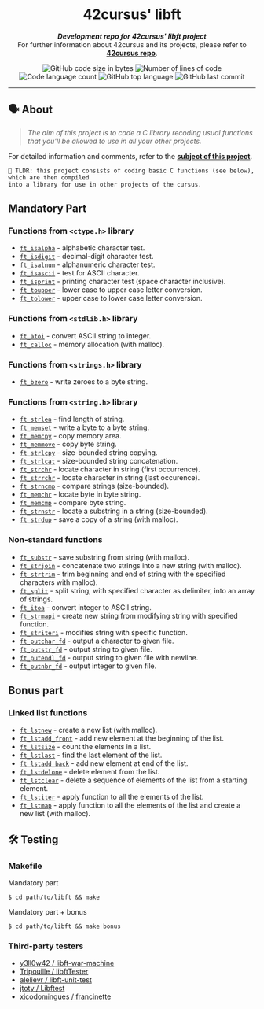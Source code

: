 <h1 align="center">
	42cursus' libft
</h1>

<p align="center">
	<b><i>Development repo for 42cursus' libft project</i></b><br>
	For further information about 42cursus and its projects, please refer to <a href="https://github.com/pvaladares/42cursus"><b>42cursus repo</b></a>.
</p>

<p align="center">
	<img alt="GitHub code size in bytes" src="https://img.shields.io/github/languages/code-size/pvaladares/42cursus-00-Libft?color=blueviolet" />
	<img alt="Number of lines of code" src="https://img.shields.io/tokei/lines/github/pvaladares/42cursus-00-Libft?color=blueviolet" />
	<img alt="Code language count" src="https://img.shields.io/github/languages/count/pvaladares/42cursus-00-Libft?color=blue" />
	<img alt="GitHub top language" src="https://img.shields.io/github/languages/top/pvaladares/42cursus-00-Libft?color=blue" />
	<img alt="GitHub last commit" src="https://img.shields.io/github/last-commit/pvaladares/42cursus-00-Libft?color=brightgreen" />
</p>

---

## 🗣️ About

> _The aim of this project is to code a C library recoding usual functions that you'll be allowed to use in all your other projects._

For detailed information and comments, refer to the [**subject of this project**](pdf/42Cursus_Libft_v15.pdf).

	🚀 TLDR: this project consists of coding basic C functions (see below), which are then compiled
	into a library for use in other projects of the cursus.

## Mandatory Part

### Functions from `<ctype.h>` library

* [`ft_isalpha`](ft_isalpha.c)			- alphabetic character test.
* [`ft_isdigit`](ft_isdigit.c)			- decimal-digit character test.
* [`ft_isalnum`](ft_isalnum.c)			- alphanumeric character test.
* [`ft_isascii`](ft_isascii.c)			- test for ASCII character.
* [`ft_isprint`](ft_isprint.c)			- printing character test (space character inclusive).
* [`ft_toupper`](ft_toupper.c)			- lower case to upper case letter conversion.
* [`ft_tolower`](ft_tolower.c)			- upper case to lower case letter conversion.

### Functions from `<stdlib.h>` library

* [`ft_atoi`](ft_atoi.c)		- convert ASCII string to integer.
* [`ft_calloc`](ft_calloc.c)	- memory allocation (with malloc).

### Functions from `<strings.h>` library
* [`ft_bzero`](ft_bzero.c)		- write zeroes to a byte string.

### Functions from `<string.h>` library

* [`ft_strlen`](ft_strlen.c)				- find length of string.
* [`ft_memset`](ft_memset.c)		- write a byte to a byte string.
* [`ft_memcpy`](ft_memcpy.c)		- copy memory area.
* [`ft_memmove`](ft_memmove.c)	- copy byte string.
* [`ft_strlcpy`](ft_strlcpy.c)			- size-bounded string copying.
* [`ft_strlcat`](ft_strlcat.c)			- size-bounded string concatenation.
* [`ft_strchr`](ft_strchr.c)				- locate character in string (first occurrence).
* [`ft_strrchr`](ft_strrchr.c)			- locate character in string (last occurence).
* [`ft_strncmp`](ft_strncmp.c) 			- compare strings (size-bounded).
* [`ft_memchr`](ft_memchr.c)		- locate byte in byte string.
* [`ft_memcmp`](ft_memcmp.c)		- compare byte string.
* [`ft_strnstr`](ft_strnstr.c)			- locate a substring in a string (size-bounded).
* [`ft_strdup`](ft_strdup.c)				- save a copy of a string (with malloc).

### Non-standard functions

* [`ft_substr`](ft_substr.c)				- save substring from string (with malloc).
* [`ft_strjoin`](ft_strjoin.c)			- concatenate two strings into a new string (with malloc).
* [`ft_strtrim`](ft_strtrim.c)			- trim beginning and end of string with the specified characters with malloc).
* [`ft_split`](ft_split.c)				- split string, with specified character as delimiter, into an array of strings.
* [`ft_itoa`](ft_itoa.c)					- convert integer to ASCII string.
* [`ft_strmapi`](ft_strmapi.c)			- create new string from modifying string with specified function.
* [`ft_striteri`](ft_striteri.c)			- modifies string with specific function.
* [`ft_putchar_fd`](ft_putchar_fd.c)		- output a character to given file.
* [`ft_putstr_fd`](ft_putstr_fd.c)		- output string to given file.
* [`ft_putendl_fd`](ft_putendl_fd.c)		- output string to given file with newline.
* [`ft_putnbr_fd`](ft_putnbr_fd.c)		- output integer to given file.

## Bonus part

### Linked list functions

* [`ft_lstnew`](ft_lstnew.c)				- create a new list (with malloc).
* [`ft_lstadd_front`](ft_lstadd_front.c)	- add new element at the beginning of the list.
* [`ft_lstsize`](ft_lstsize.c)			- count the elements in a list.
* [`ft_lstlast`](ft_lstlast.c)			- find the last element of the list.
* [`ft_lstadd_back`](ft_lstadd_back.c)	- add new element at end of the list.
* [`ft_lstdelone`](ft_lstdelone.c)		- delete element from the list.
* [`ft_lstclear`](ft_lstclear.c)			- delete a sequence of elements of the list from a starting element.
* [`ft_lstiter`](ft_lstiter.c)			- apply function to all the elements of the list.
* [`ft_lstmap`](ft_lstmap.c)				- apply function to all the elements of the list and create a new list (with malloc).

## 🛠️ Testing

### Makefile

Mandatory part
```shell
$ cd path/to/libft && make
```

Mandatory part + bonus
```shell
$ cd path/to/libft && make bonus
```

### Third-party testers
* [y3ll0w42 / libft-war-machine](https://github.com/y3ll0w42/libft-war-machine)
* [Tripouille / libftTester](https://github.com/Tripouille/libftTester)
* [alelievr / libft-unit-test](https://github.com/alelievr/libft-unit-test)
* [jtoty / Libftest](https://github.com/jtoty/Libftest)
* [xicodomingues / francinette](https://github.com/xicodomingues/francinette)
